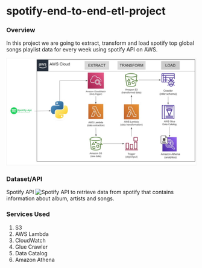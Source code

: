 # spotify-end-to-end-etl-project
### Overview
In this project we are going to extract, transform and load spotify top global songs playlist data for every week using spotify API on AWS.

![this is a screenshot](etl_pipeline.jpg)

### Dataset/API
Spotify API ![Spotify API](https://developer.spotify.com/documentation/) to retrieve data from spotify that contains information about album, artists and songs.

### Services Used
1. S3
2. AWS Lambda
3. CloudWatch
4. Glue Crawler
5. Data Catalog
6. Amazon Athena